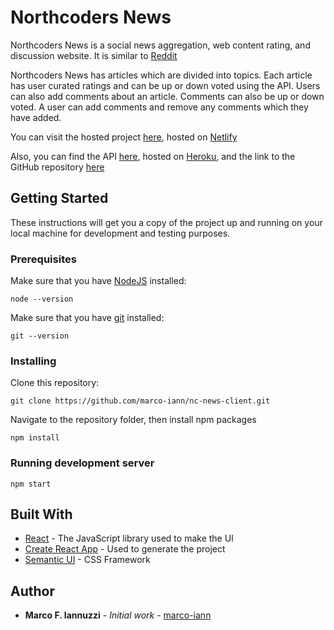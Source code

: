 # Northcoders News

Northcoders News is a social news aggregation, web content rating, and discussion website. It is similar to [Reddit](https://www.reddit.com/)

Northcoders News has articles which are divided into topics. Each article has user curated ratings and can be up or down voted using the API. Users can also add comments about an article. Comments can also be up or down voted. A user can add comments and remove any comments which they have added.

You can visit the hosted project [here](https://marco-iann-nc-news.netlify.com/), hosted on [Netlify](https://www.netlify.com/)

Also, you can find the API [here](https://marco-iann-nc-news-api.herokuapp.com/api/), hosted on [Heroku](https://dashboard.heroku.com), and the link to the GitHub repository [here](https://github.com/marco-iann/nc-news-api)

## Getting Started

These instructions will get you a copy of the project up and running on your local machine for development and testing purposes.

### Prerequisites

Make sure that you have [NodeJS](https://nodejs.org/en/) installed:

```
node --version
```

Make sure that you have [git](https://git-scm.com/) installed:

```
git --version
```

### Installing

Clone this repository:

```
git clone https://github.com/marco-iann/nc-news-client.git
```

Navigate to the repository folder, then install npm packages

```
npm install
```

### Running development server

```
npm start
```

## Built With

- [React](https://reactjs.org/) - The JavaScript library used to make the UI
- [Create React App](https://github.com/facebook/create-react-app) - Used to generate the project
- [Semantic UI](https://semantic-ui.com/) - CSS Framework

## Author

- **Marco F. Iannuzzi** - _Initial work_ - [marco-iann](https://github.com/marco-iann)
